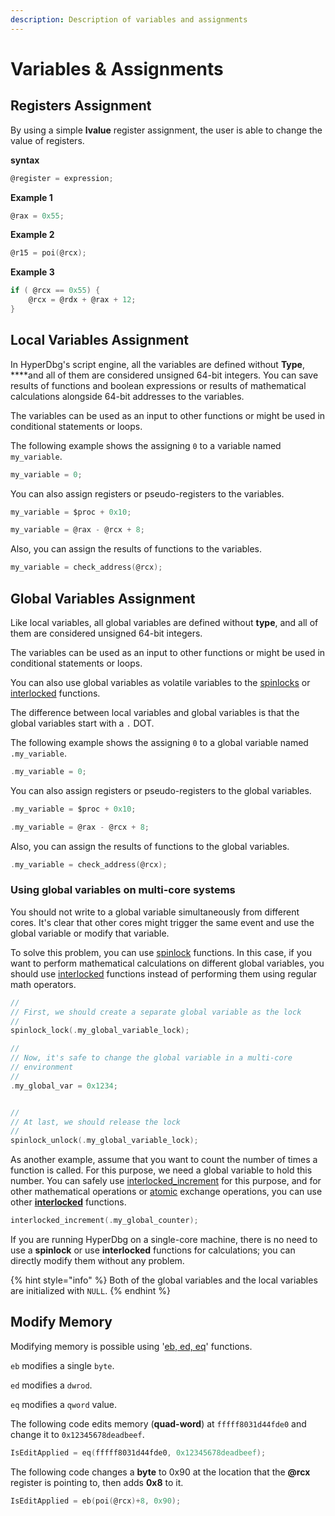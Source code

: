 ```yaml
---
description: Description of variables and assignments
---
```


# Variables & Assignments

## Registers Assignment

By using a simple **lvalue** register assignment, the user is able to change the value of registers.

**syntax**

```c
@register = expression;
```

**Example 1**

```c
@rax = 0x55;
```

**Example 2**

```c
@r15 = poi(@rcx);
```

**Example 3**

```c
if ( @rcx == 0x55) {
    @rcx = @rdx + @rax + 12;
}
```

## Local Variables Assignment

In HyperDbg's script engine, all the variables are defined without **Type**, ****and all of them are considered unsigned 64-bit integers. You can save results of functions and boolean expressions or results of mathematical calculations alongside 64-bit addresses to the variables.

The variables can be used as an input to other functions or might be used in conditional statements or loops.

The following example shows the assigning `0` to a variable named `my_variable`.

```c
my_variable = 0;
```

You can also assign registers or pseudo-registers to the variables.

```c
my_variable = $proc + 0x10;
```

```c
my_variable = @rax - @rcx + 8;
```

Also, you can assign the results of functions to the variables.

```c
my_variable = check_address(@rcx);
```

## Global Variables Assignment

Like local variables, all global variables are defined without **type**, and all of them are considered unsigned 64-bit integers.

The variables can be used as an input to other functions or might be used in conditional statements or loops.

You can also use global variables as volatile variables to the [spinlocks](https://docs.hyperdbg.com/commands/scripting-language/functions/spinlocks) or [interlocked](https://docs.hyperdbg.com/commands/scripting-language/functions/interlocked) functions. 

The difference between local variables and global variables is that the global variables start with a `.` DOT.

The following example shows the assigning `0` to a global variable named `.my_variable`.

```c
.my_variable = 0;
```

You can also assign registers or pseudo-registers to the global variables.

```c
.my_variable = $proc + 0x10;
```

```c
.my_variable = @rax - @rcx + 8;
```

Also, you can assign the results of functions to the global variables.

```c
.my_variable = check_address(@rcx);
```

### Using global variables on multi-core systems

You should not write to a global variable simultaneously from different cores. It's clear that other cores might trigger the same event and use the global variable or modify that variable.

To solve this problem, you can use [spinlock](https://docs.hyperdbg.com/commands/scripting-language/functions/spinlocks) functions. In this case, if you want to perform mathematical calculations on different global variables, you should use [interlocked](https://docs.hyperdbg.com/commands/scripting-language/functions/interlocked) functions instead of performing them using regular math operators.

```c
//
// First, we should create a separate global variable as the lock
//
spinlock_lock(.my_global_variable_lock);

//
// Now, it's safe to change the global variable in a multi-core
// environment
//
.my_global_var = 0x1234;


//
// At last, we should release the lock
//
spinlock_unlock(.my_global_variable_lock);
```

As another example, assume that you want to count the number of times a function is called. For this purpose, we need a global variable to hold this number. You can safely use [interlocked\_increment](https://docs.hyperdbg.com/commands/scripting-language/functions/interlocked/interlocked_increment) for this purpose, and for other mathematical operations or [atomic](https://wiki.osdev.org/Atomic_operation) exchange operations, you can use other [**interlocked**](https://docs.hyperdbg.com/commands/scripting-language/functions/interlocked/) functions.

```c
interlocked_increment(.my_global_counter);
```

If you are running HyperDbg on a single-core machine, there is no need to use a **spinlock** or use **interlocked** functions for calculations; you can directly modify them without any problem.

{% hint style="info" %}
Both of the global variables and the local variables are initialized with `NULL`.
{% endhint %}

## Modify Memory

Modifying memory is possible using '[eb, ed, eq](https://docs.hyperdbg.com/commands/scripting-language/functions/eb-ed-eq)' functions.

`eb` modifies a single `byte`.

`ed` modifies a `dwrod`.

`eq` modifies a `qword` value.

The following code edits memory \(**quad-word**\) at `fffff8031d44fde0` and change it to `0x12345678deadbeef`.

```c
IsEditApplied = eq(fffff8031d44fde0, 0x12345678deadbeef);
```

The following code changes a **byte** to 0x90 at the location that the **@rcx** register is pointing to, then adds **0x8** to it.

```c
IsEditApplied = eb(poi(@rcx)+8, 0x90);
```

